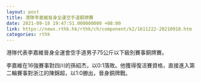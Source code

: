 ```yaml
---
layout: post
title: 港隊李嘉維晉身全運空手道銅牌賽
date: 2021-09-18 19:47:51.000000000 +08:00
link: https://news.rthk.hk/rthk/ch/component/k2/1611222-20210918.htm
categories: rthk
---
```


港隊代表李嘉維晉身全運會空手道男子75公斤以下級別賽事銅牌賽。

李嘉維在16強賽事對四川的孫紹杰，以0:1落敗。他獲得復活賽資格，直接進入第二輪賽事對浙江的陳錦超，以1:0勝出，晉身銅牌戰。
